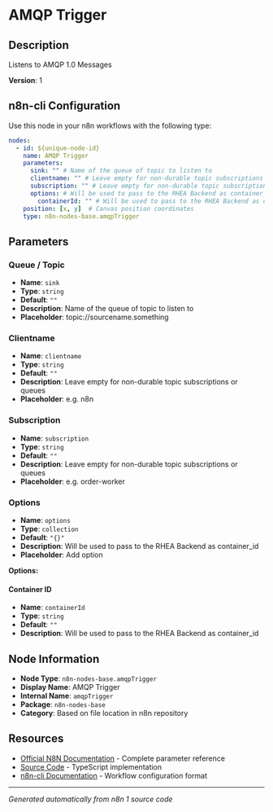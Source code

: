 # AMQP Trigger

## Description

Listens to AMQP 1.0 Messages

**Version**: 1

## n8n-cli Configuration

Use this node in your n8n workflows with the following type:

```yaml
nodes:
  - id: ${unique-node-id}
    name: AMQP Trigger
    parameters:
      sink: "" # Name of the queue of topic to listen to
      clientname: "" # Leave empty for non-durable topic subscriptions or queues
      subscription: "" # Leave empty for non-durable topic subscriptions or queues
      options: # Will be used to pass to the RHEA Backend as container_id
        containerId: "" # Will be used to pass to the RHEA Backend as container_id
    position: [x, y]  # Canvas position coordinates
    type: n8n-nodes-base.amqpTrigger
```

## Parameters

### Queue / Topic

- **Name**: `sink`
- **Type**: `string`
- **Default**: `""`
- **Description**: Name of the queue of topic to listen to
- **Placeholder**: topic://sourcename.something

### Clientname

- **Name**: `clientname`
- **Type**: `string`
- **Default**: `""`
- **Description**: Leave empty for non-durable topic subscriptions or queues
- **Placeholder**: e.g. n8n

### Subscription

- **Name**: `subscription`
- **Type**: `string`
- **Default**: `""`
- **Description**: Leave empty for non-durable topic subscriptions or queues
- **Placeholder**: e.g. order-worker

### Options

- **Name**: `options`
- **Type**: `collection`
- **Default**: `"{}"`
- **Description**: Will be used to pass to the RHEA Backend as container_id
- **Placeholder**: Add option

**Options:**

#### Container ID
- **Name**: `containerId`
- **Type**: `string`
- **Default**: `""`
- **Description**: Will be used to pass to the RHEA Backend as container_id



## Node Information

- **Node Type**: `n8n-nodes-base.amqpTrigger`
- **Display Name**: AMQP Trigger
- **Internal Name**: `amqpTrigger`
- **Package**: `n8n-nodes-base`
- **Category**: Based on file location in n8n repository

## Resources

- [Official N8N Documentation](https://docs.n8n.io/integrations/builtin/app-nodes/n8n-nodes-base.amqptrigger/) - Complete parameter reference
- [Source Code](https://github.com/n8n-io/n8n/blob/master/packages/nodes-base/nodes/Amqp/AmqpTrigger.node.ts) - TypeScript implementation
- [n8n-cli Documentation](https://github.com/edenreich/n8n-cli) - Workflow configuration format

---
*Generated automatically from n8n 1 source code*
